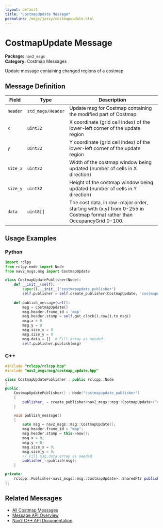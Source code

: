 ```yaml
---
layout: default
title: "CostmapUpdate Message"
permalink: /msgs/jazzy/costmapupdate.html
---
```


# CostmapUpdate Message

**Package:** `nav2_msgs`  
**Category:** Costmap Messages

Update message containing changed regions of a costmap

## Message Definition

| Field | Type | Description |
|-------|------|-------------|
| `header` | `std_msgs/Header` | Update msg for Costmap containing the modified part of Costmap |
| `x` | `uint32` | X coordinate (grid cell index) of the lower-left corner of the update region |
| `y` | `uint32` | Y coordinate (grid cell index) of the lower-left corner of the update region |
| `size_x` | `uint32` | Width of the costmap window being updated (number of cells in X direction) |
| `size_y` | `uint32` | Height of the costmap window being updated (number of cells in Y direction) |
| `data` | `uint8[]` | The cost data, in row-major order, starting with (x,y) from 0-255 in Costmap format rather than OccupancyGrid 0-100. |



## Usage Examples

### Python

```python
import rclpy
from rclpy.node import Node
from nav2_msgs.msg import CostmapUpdate

class CostmapUpdatePublisher(Node):
    def __init__(self):
        super().__init__('costmapupdate_publisher')
        self.publisher = self.create_publisher(CostmapUpdate, 'costmapupdate', 10)
        
    def publish_message(self):
        msg = CostmapUpdate()
        msg.header.frame_id = 'map'
        msg.header.stamp = self.get_clock().now().to_msg()
        msg.x = 0
        msg.y = 0
        msg.size_x = 0
        msg.size_y = 0
        msg.data = []  # Fill array as needed
        self.publisher.publish(msg)
```

### C++

```cpp
#include "rclcpp/rclcpp.hpp"
#include "nav2_msgs/msg/costmap_update.hpp"

class CostmapUpdatePublisher : public rclcpp::Node
{
public:
    CostmapUpdatePublisher() : Node("costmapupdate_publisher")
    {
        publisher_ = create_publisher<nav2_msgs::msg::CostmapUpdate>("costmapupdate", 10);
    }

    void publish_message()
    {
        auto msg = nav2_msgs::msg::CostmapUpdate();
        msg.header.frame_id = "map";
        msg.header.stamp = this->now();
        msg.x = 0;
        msg.y = 0;
        msg.size_x = 0;
        msg.size_y = 0;
        // Fill msg.data array as needed
        publisher_->publish(msg);
    }

private:
    rclcpp::Publisher<nav2_msgs::msg::CostmapUpdate>::SharedPtr publisher_;
};
```

## Related Messages

- [All Costmap Messages](/jazzy/msgs/index.html#costmap-messages)
- [Message API Overview](/jazzy/msgs/index.html)
- [Nav2 C++ API Documentation](/jazzy/html/index.html)
